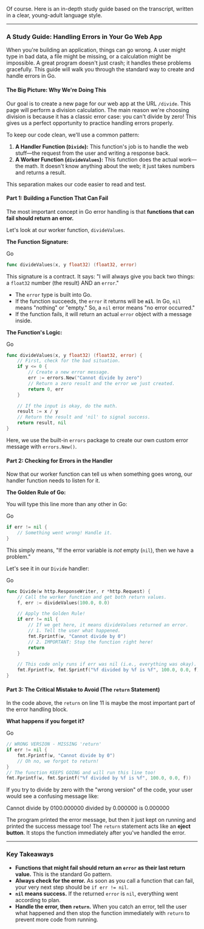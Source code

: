 Of course. Here is an in-depth study guide based on the transcript, written in a clear, young-adult language style.

---

### A Study Guide: Handling Errors in Your Go Web App

When you're building an application, things can go wrong. A user might type in bad data, a file might be missing, or a calculation might be impossible. A great program doesn't just crash; it handles these problems gracefully. This guide will walk you through the standard way to create and handle errors in Go.

#### The Big Picture: Why We're Doing This

Our goal is to create a new page for our web app at the URL `/divide`. This page will perform a division calculation. The main reason we're choosing division is because it has a classic error case: you can't divide by zero! This gives us a perfect opportunity to practice handling errors properly.

To keep our code clean, we'll use a common pattern:

1. **A Handler Function (`Divide`):** This function's job is to handle the web stuff—the request from the user and writing a response back.
2. **A Worker Function (`divideValues`):** This function does the actual work—the math. It doesn't know anything about the web; it just takes numbers and returns a result.

This separation makes our code easier to read and test.

#### Part 1: Building a Function That Can Fail

The most important concept in Go error handling is that **functions that can fail should return an error.**

Let's look at our worker function, `divideValues`.

**The Function Signature:**

Go

```Go
func divideValues(x, y float32) (float32, error)
```

This signature is a contract. It says: "I will always give you back two things: a `float32` number (the result) AND an `error`."

- The `error` type is built into Go.
- If the function succeeds, the `error` it returns will be **`nil`**. In Go, `nil` means "nothing" or "empty." So, a `nil` error means "no error occurred."
- If the function fails, it will return an actual `error` object with a message inside.

**The Function's Logic:**

Go

```Go
func divideValues(x, y float32) (float32, error) {
    // First, check for the bad situation.
    if y <= 0 {
        // Create a new error message.
        err := errors.New("Cannot divide by zero")
        // Return a zero result and the error we just created.
        return 0, err
    }

    // If the input is okay, do the math.
    result := x / y
    // Return the result and 'nil' to signal success.
    return result, nil
}
```

Here, we use the built-in `errors` package to create our own custom error message with `errors.New()`.

#### Part 2: Checking for Errors in the Handler

Now that our worker function can tell us when something goes wrong, our handler function needs to listen for it.

**The Golden Rule of Go:**

You will type this line more than any other in Go:

Go

```Go
if err != nil {
    // Something went wrong! Handle it.
}
```

This simply means, "If the error variable is _not_ empty (`nil`), then we have a problem."

Let's see it in our `Divide` handler:

Go

```Go
func Divide(w http.ResponseWriter, r *http.Request) {
    // Call the worker function and get both return values.
    f, err := divideValues(100.0, 0.0)

    // Apply the Golden Rule!
    if err != nil {
        // If we get here, it means divideValues returned an error.
        // 1. Tell the user what happened.
        fmt.Fprintf(w, "Cannot divide by 0")
        // 2. IMPORTANT: Stop the function right here!
        return
    }

    // This code only runs if err was nil (i.e., everything was okay).
    fmt.Fprintf(w, fmt.Sprintf("%f divided by %f is %f", 100.0, 0.0, f))
}
```

#### Part 3: The Critical Mistake to Avoid (The `return` Statement)

In the code above, the `return` on line 11 is maybe the most important part of the error handling block.

**What happens if you forget it?**

Go

```Go
// WRONG VERSION - MISSING 'return'
if err != nil {
    fmt.Fprintf(w, "Cannot divide by 0")
    // Oh no, we forgot to return!
}
// The function KEEPS GOING and will run this line too!
fmt.Fprintf(w, fmt.Sprintf("%f divided by %f is %f", 100.0, 0.0, f))
```

If you try to divide by zero with the "wrong version" of the code, your user would see a confusing message like:

Cannot divide by 0100.000000 divided by 0.000000 is 0.000000

The program printed the error message, but then it just kept on running and printed the success message too! The `return` statement acts like an **eject button**. It stops the function immediately after you've handled the error.

---

### Key Takeaways

- **Functions that might fail should return an `error` as their last return value.** This is the standard Go pattern.
- **Always check for the error.** As soon as you call a function that can fail, your very next step should be `if err != nil`.
- **`nil` means success.** If the returned `error` is `nil`, everything went according to plan.
- **Handle the error, then `return`.** When you catch an error, tell the user what happened and then stop the function immediately with `return` to prevent more code from running.